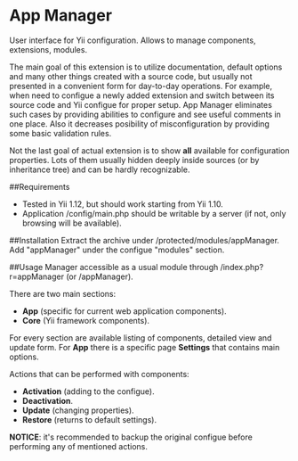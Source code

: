 App Manager
============

User interface for Yii configuration. Allows to manage components, extensions, modules.

The main goal of this extension is to utilize documentation, default options and many other things created 
with a source code, but usually not presented in a convenient form for day-to-day operations. For example,
when need to configue a newly added extension and switch between its source code and Yii configue for proper
setup. App Manager eliminates such cases by providing abilities to configure and see useful comments in one place.
Also it decreases posibility of misconfiguration by providing some basic validation rules. 

Not the last goal of actual extension is to show **all** available for configuration properties. Lots of them
usually hidden deeply inside sources (or by inheritance tree) and can be hardly recognizable.

##Requirements
- Tested in Yii 1.12, but should work starting from Yii 1.10.
- Application /config/main.php should be writable by a server (if not, only browsing will be available).

##Installation
Extract the archive under /protected/modules/appManager.
Add "appManager" under the configue "modules" section.

##Usage
Manager accessible as a usual module through /index.php?r=appManager (or /appManager).

There are two main sections:
- **App** (specific for current web application components).
- **Core** (Yii framework components).

For every section are available listing of components, detailed view and update form.
For **App** there is a specific page **Settings** that contains main options.  

Actions that can be performed with components:
- **Activation** (adding to the configue).
- **Deactivation**.
- **Update** (changing properties).
- **Restore** (returns to default settings).

**NOTICE**: it's recommended to backup the original configue before performing any of
mentioned actions.